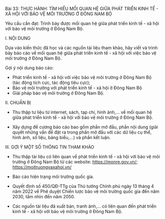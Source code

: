 Bài 33: THỰC HÀNH: TÌM HIỂU MỐI QUAN HỆ GIỮA PHÁT TRIỂN KINH TẾ - XÃ HỘI VỚI BẢO VỆ MÔI TRƯỜNG Ở ĐÔNG NAM BỘ

Yêu cầu cần đạt:
Trình bày được mối quan hệ giữa phát triển kinh tế - xã hội với bảo vệ môi trường ở Đông Nam Bộ.

I. NỘI DUNG

Dựa vào kiến thức đã học và các nguồn tài liệu tham khảo, hãy viết và trình bày báo cáo về mối quan hệ giữa phát triển kinh tế - xã hội với việc bảo vệ môi trường ở Đông Nam Bộ.

Gợi ý nội dung báo cáo:
- Phát triển kinh tế - xã hội với việc bảo vệ môi trường ở Đông Nam Bộ (tác động tích cực, tác động tiêu cực);
- Bảo vệ môi trường với phát triển kinh tế - xã hội ở Đông Nam Bộ
- Giải pháp bảo vệ môi trường ở Đông Nam Bộ.

II. CHUẨN BỊ

- Thu thập tư liệu từ internet, sách, tạp chí, hình ảnh,... về mối quan hệ giữa phát triển kinh tế - xã hội với bảo vệ môi trường ở Đông Nam Bộ.

- Xây dựng đề cương báo cáo bao gồm phần mở đầu, phần nội dung (giải quyết những vấn đề đặt ra trong phần mở đầu với các dữ liệu cụ thể, hình ảnh, số liệu, bảng biểu,...) và phần kết luận.

III. GỢI Ý MỘT SỐ THÔNG TIN THAM KHẢO

- Thu thập tài liệu có liên quan về phát triển kinh tế - xã hội với bảo vệ môi trường ở Đông Nam Bộ từ các website: https://monre.gov.vn/; https://moitruongvaxahoi.vn/

- Báo cáo hiện trạng môi trường quốc gia.

- Quyết định số 450/QĐ-TTg của Thủ tướng Chính phủ ngày 13 tháng 4 năm 2022 về Phê duyệt Chiến lược bảo vệ môi trường quốc gia đến năm 2030, tầm nhìn đến năm 2050.

- Các nguồn tài liệu đã xuất bản, tranh ảnh,... có liên quan đến phát triển kinh tế - xã hội với bảo vệ môi trường ở Đông Nam Bộ.